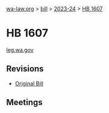 [wa-law.org](/) > [bill](/bill/) > [2023-24](/bill/2023-24/) > [HB 1607](/bill/2023-24/hb/1607/)

# HB 1607
[leg.wa.gov](https://app.leg.wa.gov/billsummary?BillNumber=1607&Year=2023&Initiative=false)

## Revisions
* [Original Bill](1/)

## Meetings